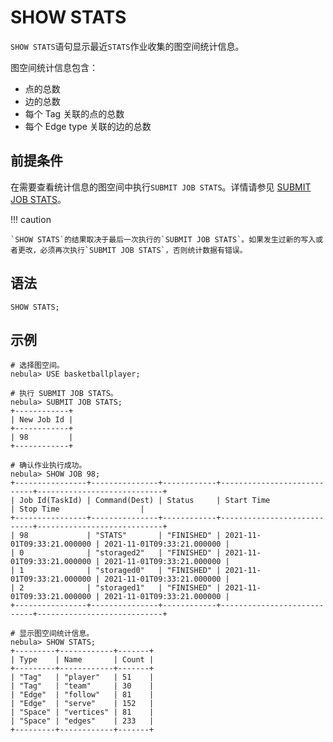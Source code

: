 # SHOW STATS

`SHOW STATS`语句显示最近`STATS`作业收集的图空间统计信息。

图空间统计信息包含：

- 点的总数
- 边的总数
- 每个 Tag 关联的点的总数
- 每个 Edge type 关联的边的总数

## 前提条件

在需要查看统计信息的图空间中执行`SUBMIT JOB STATS`。详情请参见 [SUBMIT JOB STATS](../../18.operation-and-maintenance-statements/4.job-statements.md)。

!!! caution

    `SHOW STATS`的结果取决于最后一次执行的`SUBMIT JOB STATS`。如果发生过新的写入或者更改，必须再次执行`SUBMIT JOB STATS`，否则统计数据有错误。

## 语法

```ngql
SHOW STATS;
```

## 示例

```ngql
# 选择图空间。
nebula> USE basketballplayer;

# 执行 SUBMIT JOB STATS。
nebula> SUBMIT JOB STATS;
+------------+
| New Job Id |
+------------+
| 98         |
+------------+

# 确认作业执行成功。
nebula> SHOW JOB 98;
+----------------+---------------+------------+----------------------------+----------------------------+
| Job Id(TaskId) | Command(Dest) | Status     | Start Time                 | Stop Time                  |
+----------------+---------------+------------+----------------------------+----------------------------+
| 98             | "STATS"       | "FINISHED" | 2021-11-01T09:33:21.000000 | 2021-11-01T09:33:21.000000 |
| 0              | "storaged2"   | "FINISHED" | 2021-11-01T09:33:21.000000 | 2021-11-01T09:33:21.000000 |
| 1              | "storaged0"   | "FINISHED" | 2021-11-01T09:33:21.000000 | 2021-11-01T09:33:21.000000 |
| 2              | "storaged1"   | "FINISHED" | 2021-11-01T09:33:21.000000 | 2021-11-01T09:33:21.000000 |
+----------------+---------------+------------+----------------------------+----------------------------+

# 显示图空间统计信息。
nebula> SHOW STATS;
+---------+------------+-------+
| Type    | Name       | Count |
+---------+------------+-------+
| "Tag"   | "player"   | 51    |
| "Tag"   | "team"     | 30    |
| "Edge"  | "follow"   | 81    |
| "Edge"  | "serve"    | 152   |
| "Space" | "vertices" | 81    |
| "Space" | "edges"    | 233   |
+---------+------------+-------+
```
